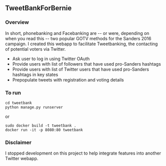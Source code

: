 ## TweetBankForBernie

### Overview

In short, phonebanking and Facebanking are -- or were, depending on when you read this -- two popular GOTV methods for the Sanders 2016 campaign. I created this webapp to facilitate Tweetbanking, the contacting of potential voters via Twitter.

* Ask user to log in using Twitter OAuth
* Provide users with list of followers that have used pro-Sanders hashtags
* Provide users with list of Twitter users that have used pro-Sanders hashtags in key states
* Prepopulate tweets with registration and voting details

### To run

```
cd tweetbank
python manage.py runserver
```

or

```
sudo docker build -t tweetbank .
docker run -it -p 8080:80 tweetbank
```

### Disclaimer

I stopped development on this project to help integrate features into another Twitter webapp.
